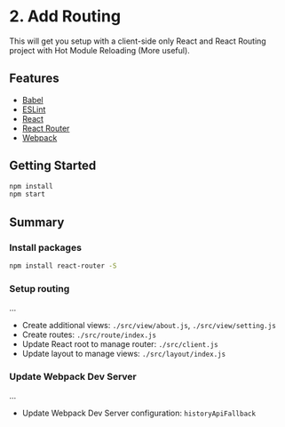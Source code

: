 # 2. Add Routing

This will get you setup with a client-side only React and React Routing project with Hot Module Reloading (More useful).

## Features

- [Babel](https://babeljs.io/)
- [ESLint](http://eslint.org/)
- [React](https://facebook.github.io/react/)
- [React Router](https://github.com/rackt/react-router)
- [Webpack](https://webpack.github.io/)

## Getting Started

```sh
npm install
npm start
```

## Summary

### Install packages

```sh
npm install react-router -S
```

### Setup routing

…

- Create additional views: `./src/view/about.js`, `./src/view/setting.js`
- Create routes: `./src/route/index.js`
- Update React root to manage router: `./src/client.js`
- Update layout to manage views: `./src/layout/index.js`

### Update Webpack Dev Server

…

- Update Webpack Dev Server configuration: `historyApiFallback`
